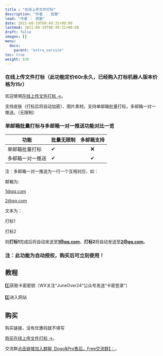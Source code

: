 ```yaml
---
title : "在线上传文件打标"
description: "作者 ｜ 孤傲"
lead: "作者 ｜ 孤傲"
date: 2021-08-19T08:49:31+00:00
lastmod: 2021-08-19T08:49:31+00:00
draft: false 
images: []
menu:
  docs:
    parent: "extra_service"
toc: true
weight: 830
---
```


### 在线上传文件打标（此功能定价60r永久，已经购入打标机器人版本价格为15r）

欢迎使用[在线上传文件打标 →](https://skin-api-en.gushao.club/hand)。

支持皮肤（打标后将自动加密）、图片素材。支持单邮箱批量打标，多邮箱一对一推送。（无限制）

### 单邮箱批量打标与多邮箱一对一推送功能对比一览

| 功能 |     批量无限制    | 多邮箱支持 |
| --- | -------------  |:--:|
| 单邮箱批量打标 |   ✔ | ❌ |
| 多邮箱一对一推送 |   ✔ | ✔ |

注：多邮箱一对一推送为一行一个互相对应，如：

邮箱为:

1@qq.com

2@qq.com

文本为：

打标1

打标2

则**打标1**完成后将自动发送至**1@qq.com**，**打标2**将自动发送至**2@qq.com**。

### 注：此功能为自动授权，购买后可立刻使用！

## 教程

1️⃣获取卡密密钥（WX关注“JuneOver24”公众号发送“卡密登录”）

2️⃣进入网站

## 购买

购买链接，没有优惠码就不填写

[购买在线上传文件打标 →](https://shop.ikxiuxin.com/buy/23)。

交流群[点击链接加入群聊【logo&Pro售后，Free交流群】：](https://qm.qq.com/q/BrPUdXGm6Q)。
